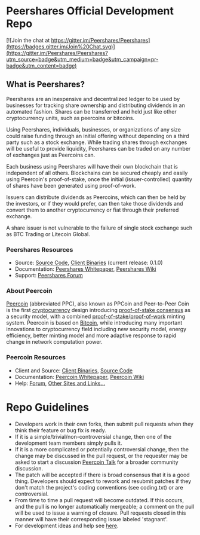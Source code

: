 
# Peershares Official Development Repo

[![Join the chat at https://gitter.im/Peershares/Peershares](https://badges.gitter.im/Join%20Chat.svg)](https://gitter.im/Peershares/Peershares?utm_source=badge&utm_medium=badge&utm_campaign=pr-badge&utm_content=badge)

## What is Peershares?

Peershares are an inexpensive and decentralized ledger to be used by businesses for tracking share ownership and distributing dividends in an automated fashion. Shares can be transferred and held just like other cryptocurrency units, such as peercoins or bitcoins.

Using Peershares, individuals, businesses, or organizations of any size could raise funding through an initial offering without depending on a third party such as a stock exchange. While trading shares through exchanges will be useful to provide liquidity, Peershares can be traded on any number of exchanges just as Peercoins can. 

Each business using Peershares will have their own blockchain that is independent of all others. Blockchains can be secured cheaply and easily using Peercoin's proof-of-stake, once the initial (issuer-controlled) quantity of shares have been generated using proof-of-work.

Issuers can distribute dividends as Peercoins, which can then be held by the investors, or if they would prefer, can then take those dividends and convert them to another cryptocurrency or fiat through their preferred exchange.

A share issuer is not vulnerable to the failure of single stock exchange such as BTC Trading or Litecoin Global. 

### Peershares Resources
* Source: [Source Code](https://github.com/Peershares/Peershares), [Client Binaries](https://github.com/Peerunity/Peerunity/releases/tag/v0.1.0) (current release: 0.1.0)
* Documentation: [Peershares Whitepaper](http://www.peercointalk.org/index.php?action=dlattach;topic=527.0;attach=96), [Peershares Wiki](https://github.com/Peershares/Peershares/wiki)
* Support: [Peershares Forum](http://www.peercointalk.org/index.php?board=61.0)

### About Peercoin
[Peercoin](http://peercoin.net/) (abbreviated PPC), also known as PPCoin and Peer-to-Peer Coin is the first [cryptocurrency](https://en.wikipedia.org/wiki/Cryptocurrency) design introducing [proof-of-stake consensus](http://peercoin.net/bin/peercoin-paper.pdf) as a security model, with a combined [proof-of-stake](http://peercoin.net/bin/peercoin-paper.pdf)/[proof-of-work](https://en.wikipedia.org/wiki/Proof-of-work_system) minting system. Peercoin is based on [Bitcoin](http://bitcoin.org/en/), while introducing many important innovations to cryptocurrency field including new security model, energy efficiency, better minting model and more adaptive response to rapid change in network computation power.

### Peercoin Resources
* Client and Source:
[Client Binaries](http://sourceforge.net/projects/ppcoin/files/),
[Source Code](https://github.com/ppcoin/ppcoin)
* Documentation: [Peercoin Whitepaper](http://peercoin.net/whitepaper),
[Peercoin Wiki](https://github.com/ppcoin/ppcoin/wiki)
* Help: 
[Forum](http://www.peercointalk.org/),
[Other Sites and Links...](http://www.peercointalk.org/index.php?topic=4.0;topicseen)

# Repo Guidelines

* Developers work in their own forks, then submit pull requests when they think their feature or bug fix is ready.
* If it is a simple/trivial/non-controversial change, then one of the development team members simply pulls it.
* If it is a more complicated or potentially controversial change, then the change may be discussed in the pull request, or the requester may be asked to start a discussion [Peercoin Talk](http://www.peercointalk.org/) for a broader community discussion. 
* The patch will be accepted if there is broad consensus that it is a good thing. Developers should expect to rework and resubmit patches if they don't match the project's coding conventions (see coding.txt) or are controversial.
* From time to time a pull request will become outdated. If this occurs, and the pull is no longer automatically mergeable; a comment on the pull will be used to issue a warning of closure.  Pull requests closed in this manner will have their corresponding issue labeled 'stagnant'.
* For development ideas and help see [here](http://www.peercointalk.org/index.php?board=10.0).
